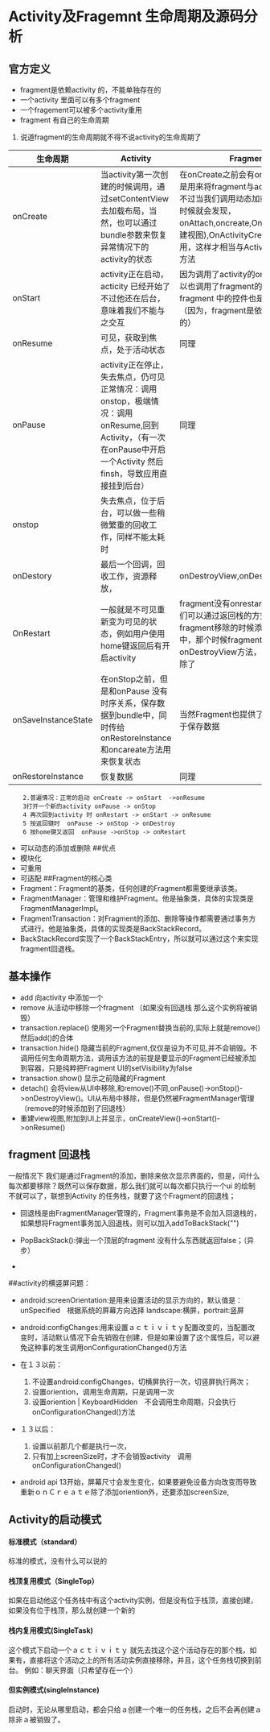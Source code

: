# Activity及Fragemnt 生命周期及源码分析

## 官方定义
- fragment是依赖activity 的，不能单独存在的
- 一个activity 里面可以有多个fragment
- 一个fragement可以被多个activity重用
- fragment 有自己的生命周期
1. 说道fragment的生命周期就不得不说activity的生命周期了


生命周期|Activity  |  Fragment                   
 -------------------|----------------|--------------|
onCreate | 当activity第一次创建的时候调用，通过setContentView去加载布局，当然，也可以通过bundle参数来恢复异常情况下的activity的状态|在onCreate之前会有onAttach方法，是用来将fragment与activity绑定的，不过当我们调用动态加载fragment的时候就会发现，onAttach,oncreate,OnCreateView(创建视图),OnActivityCreate依次被调用，这样才相当与Activity的onCreate方法|
onStart|activity正在启动，acticity 已经开始了不过他还在后台，意味着我们不能与之交互|因为调用了activity的onstart方法，所以也调用了fragment的方法，fragment 中的控件也是无法与用户（因为，fragment是依附与activity的）
|onResume|可见，获取到焦点，处于活动状态|同理|
|onPause|activity正在停止，失去焦点，仍可见正常情况：调用onstop，极端情况：调用onResume,回到Activity，（有一次在onPause中开启一个Activity 然后finsh，导致应用直接挂到后台）|同理|
|onstop|失去焦点，位于后台，可以做一些稍微繁重的回收工作，同样不能太耗时||
|onDestory|最后一个回调，回收工作，资源释放，|onDestroyView,onDestroy,ODetach,|
|OnRestart|一般就是不可见重新变为可见的状态，例如用户使用home键返回后有开启activity|fragment没有onrestart方法，但是我们可以通过返回栈的方式，将fragment移除的时候添加到返回栈中，那个时候fragment就会调用onDestroyView方法，只是讲界面移除了|
|onSaveInstanceState|在onStop之前，但是和onPause 没有时序关系，保存数据到bundle中，同时传给onRestoreInstance和oncareate方法用来恢复状态|当然Fragment也提供了同样的方法便于保存数据|
|onRestoreInstance|恢复数据|同理|
		2.普遍情况：正常的启动 onCreate -> onStart  ->onResume
		3打开一个新的activity onPause -> onStop
		4 再次回到activity 时 onRestart -> onStart -> onResume 
		5 按返回键时  onPause -> onStop -> onDestroy
		6 按home键又返回  onPause ->onStop -> onRestart
- 可以动态的添加或删除
##优点
- 模块化
- 可重用
- 可适配
##Fragment的核心类
- Fragment：Fragment的基类，任何创建的Fragment都需要继承该类。
- FragmentManager：管理和维护Fragment。他是抽象类，具体的实现类是FragmentManagerImpl。
- FragmentTransaction：对Fragment的添加、删除等操作都需要通过事务方式进行。他是抽象类，具体的实现类是BackStackRecord。
- BackStackRecord实现了一个BackStackEntry，所以就可以通过这个来实现fragment回退栈。
## 基本操作
- add 向activity 中添加一个
- remove 从活动中移除一个fragment （如果没有回退栈 那么这个实例将被销毁）
- transaction.replace() 使用另一个Fragment替换当前的,实际上就是remove()
然后add()的合体
- transaction.hide() 隐藏当前的Fragment,仅仅是设为不可见,并不会销毁。不调用任何生命周期方法，调用该方法的前提是要显示的Fragment已经被添加到容器，只是纯粹把Fragment UI的setVisibility为false
- transaction.show() 显示之前隐藏的Fragment
- detach() 会将view从UI中移除,和remove()不同,onPause()->onStop()->onDestroyView()。UI从布局中移除，但是仍然被FragmentManager管理（remove的时候添加到了回退栈）
- 重建view视图,附加到UI上并显示，onCreateView()->onStart()->onResume()

## fragment 回退栈

一般情况下 我们是通过Fragment的添加，删除来依次显示界面的，但是，问什么每次都要移除？既然可以保存数据，那么我们就可以每次都只执行一个ui 的绘制不就可以了，联想到Activity 的任务栈，就要了这个Fragment的回退栈；

- 回退栈是由FragmentManager管理的，Fragment事务是不会加入回退栈的，如果想将Fragment事务加入回退栈，则可以加入addToBackStack("")
- PopBackStack():弹出一个顶层的fragment 没有什么东西就返回false；（异步）

- 
##activity的横竖屏问题：
- android:screenOrientation:是用来设置活动的显示方向的，默认值是：unSpecified　根据系统的屏幕方向选择
landscape:横屏，portrait:竖屏
- android:configChanges:用来设置ａｃｔｉｖｉｔｙ配置改变的，当配置改变时，活动默认情况下会先销毁在创建，但是如果设置了这个属性后，可以避免这种事的发生调用onConfigurationChanged()方法
- 在１３以前：
	1. 不设置android:configChanges，切横屏执行一次，切竖屏执行两次；
	2. 设置oriention，调用生命周期，只是调用一次
	3. 设置oriention | KeyboardHidden　不会调用生命周期，只会执行onConfigurationChanged()方法
- １３以后：
	1. 设置以前那几个都是执行一次，
	2. 只有加上screenSize时，才不会销毁activity　调用onConfigurationChanged()

- android api 13开始，屏幕尺寸会发生变化，如果要避免设备方向改变而导致重新ｏｎＣｒｅａｔｅ除了添加oriention外，还要添加screenSize,


## Activity的启动模式
#### 标准模式（standard）
标准的模式，没有什么可以说的
#### 栈顶复用模式（SingleTop）
如果在启动他这个任务栈中有这个activity实例，但是没有位于栈顶，直接创建，如果没有位于栈顶，那么就创建一个新的
#### 栈内复用模式(SingleTask)
这个模式下启动一个ａｃｔｉｖｉｔｙ 就先去找这个这个活动存在的那个栈，如果有，直接将这个活动之上的所有活动实例直接移除，并且，这个任务栈切换到前台。
例如：聊天界面（只希望存在一个）
#### 但实例模式(singleInstance)
启动时，无论从哪里启动，都会只给ａ创建一个唯一的任务栈，之后不会再创建ａ除非ａ被销毁了。
